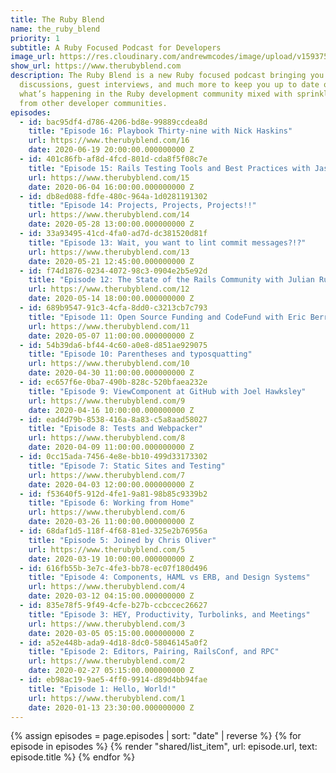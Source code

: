 ```yaml
---
title: The Ruby Blend
name: the_ruby_blend
priority: 1
subtitle: A Ruby Focused Podcast for Developers
image_url: https://res.cloudinary.com/andrewmcodes/image/upload/v1593758052/podcasts/the-ruby-blend.jpg
show_url: https://www.therubyblend.com
description: The Ruby Blend is a new Ruby focused podcast bringing you panel
  discussions, guest interviews, and much more to keep you up to date on
  what’s happening in the Ruby development community mixed with sprinkles
  from other developer communities.
episodes:
  - id: bac95df4-d786-4206-bd8e-99889ccdea8d
    title: "Episode 16: Playbook Thirty-nine with Nick Haskins"
    url: https://www.therubyblend.com/16
    date: 2020-06-19 20:00:00.000000000 Z
  - id: 401c86fb-af8d-4fcd-801d-cda8f5f08c7e
    title: "Episode 15: Rails Testing Tools and Best Practices with Jason Swett"
    url: https://www.therubyblend.com/15
    date: 2020-06-04 16:00:00.000000000 Z
  - id: db8ed088-fdfe-480c-964a-1d0281191302
    title: "Episode 14: Projects, Projects, Projects!!"
    url: https://www.therubyblend.com/14
    date: 2020-05-28 13:00:00.000000000 Z
  - id: 33a93495-41cd-4fa0-ad7d-dc381520d81f
    title: "Episode 13: Wait, you want to lint commit messages?!?"
    url: https://www.therubyblend.com/13
    date: 2020-05-21 12:45:00.000000000 Z
  - id: f74d1876-0234-4072-98c3-0904e2b5e92d
    title: "Episode 12: The State of the Rails Community with Julian Rubisch"
    url: https://www.therubyblend.com/12
    date: 2020-05-14 18:00:00.000000000 Z
  - id: 689b9547-91c3-4cfa-8dd0-c3213cb7c793
    title: "Episode 11: Open Source Funding and CodeFund with Eric Berry"
    url: https://www.therubyblend.com/11
    date: 2020-05-07 11:00:00.000000000 Z
  - id: 54b39da6-bf44-4c60-a0e8-d851ae929075
    title: "Episode 10: Parentheses and typosquatting"
    url: https://www.therubyblend.com/10
    date: 2020-04-30 11:00:00.000000000 Z
  - id: ec657f6e-0ba7-490b-828c-520bfaea232e
    title: "Episode 9: ViewComponent at GitHub with Joel Hawksley"
    url: https://www.therubyblend.com/9
    date: 2020-04-16 10:00:00.000000000 Z
  - id: ead4d79b-8538-416a-8a83-c5a8aad58027
    title: "Episode 8: Tests and Webpacker"
    url: https://www.therubyblend.com/8
    date: 2020-04-09 11:00:00.000000000 Z
  - id: 0cc15ada-7456-4e8e-bb10-499d33173302
    title: "Episode 7: Static Sites and Testing"
    url: https://www.therubyblend.com/7
    date: 2020-04-03 12:00:00.000000000 Z
  - id: f53640f5-912d-4fe1-9a81-98b85c9339b2
    title: "Episode 6: Working from Home"
    url: https://www.therubyblend.com/6
    date: 2020-03-26 11:00:00.000000000 Z
  - id: 68daf1d5-118f-4f68-81ed-325e2b76956a
    title: "Episode 5: Joined by Chris Oliver"
    url: https://www.therubyblend.com/5
    date: 2020-03-19 10:00:00.000000000 Z
  - id: 616fb55b-3e7c-4fe3-bb78-ec07f180d496
    title: "Episode 4: Components, HAML vs ERB, and Design Systems"
    url: https://www.therubyblend.com/4
    date: 2020-03-12 04:15:00.000000000 Z
  - id: 835e78f5-9f49-4cfe-b27b-ccbccec26627
    title: "Episode 3: HEY, Productivity, Turbolinks, and Meetings"
    url: https://www.therubyblend.com/3
    date: 2020-03-05 05:15:00.000000000 Z
  - id: a52e448b-ada9-4d18-8dc0-58046145a0f2
    title: "Episode 2: Editors, Pairing, RailsConf, and RPC"
    url: https://www.therubyblend.com/2
    date: 2020-02-27 05:15:00.000000000 Z
  - id: eb98ac19-9ae5-4ff0-9914-d89d4bb94fae
    title: "Episode 1: Hello, World!"
    url: https://www.therubyblend.com/1
    date: 2020-01-13 23:30:00.000000000 Z
---
```


{% assign episodes = page.episodes | sort: "date" | reverse %}
{% for episode in episodes %}
{% render "shared/list_item", url: episode.url, text: episode.title %}
{% endfor %}
